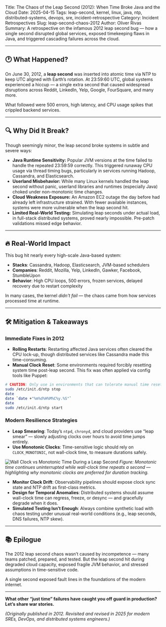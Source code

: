 Title: The Chaos of the Leap Second (2012): When Time Broke Java and the Cloud
Date: 2025-04-15
Tags: leap-second, kernel, linux, java, ntp, distributed-systems, devops, sre, incident-retrospective
Category: Incident Retrospectives
Slug: leap-second-chaos-2012
Author: Oliver Rivas
Summary: A retrospective on the infamous 2012 leap second bug — how a single second disrupted global services, exposed timekeeping flaws in Java, and triggered cascading failures across the cloud.

---

## 🕐 What Happened?

On June 30, 2012, a **leap second** was inserted into atomic time via NTP to keep UTC aligned with Earth’s rotation. At 23:59:60 UTC, global systems experienced a hiccup — a single extra second that caused widespread disruptions across Reddit, LinkedIn, Yelp, Google, FourSquare, and many more.

What followed were 500 errors, high latency, and CPU usage spikes that crippled backend services.

---

## 🔍 Why Did It Break?

Though seemingly minor, the leap second broke systems in subtle and severe ways:

- **Java Runtime Sensitivity:** Popular JVM versions at the time failed to handle the repeated 23:59:59 correctly. This triggered runaway CPU usage via thread timing bugs, particularly in services running Hadoop, Cassandra, and Elasticsearch.
- **Userland Misbehavior:** While many Linux kernels handled the leap second without panic, userland libraries and runtimes (especially Java) choked under non-monotonic time changes.
- **Cloud Weakness Exposure:** An Amazon EC2 outage the day before had already left infrastructure strained. With fewer available instances, systems were more vulnerable when the leap second hit.
- **Limited Real-World Testing:** Simulating leap seconds under actual load, in full-stack distributed systems, proved nearly impossible. Pre-patch validations missed edge behavior.

---

## 🔥 Real-World Impact

This bug hit nearly every high-scale Java-based system:

- **Stacks**: Cassandra, Hadoop, Elasticsearch, JVM-based schedulers
- **Companies**: Reddit, Mozilla, Yelp, LinkedIn, Gawker, Facebook, StumbleUpon
- **Behavior**: High CPU loops, 500 errors, frozen services, delayed recovery due to restart complexity

In many cases, the kernel *didn't fail* — the chaos came from how services processed time at runtime.

---

## 🛠️ Mitigation & Takeaways

### Immediate Fixes in 2012

- **Rolling Restarts**: Restarting affected Java services often cleared the CPU lock-up, though distributed services like Cassandra made this time-consuming.
- **Manual Clock Reset**: Some environments required forcibly resetting system time post-leap second. This fix was often applied via config tools like Puppet:

```bash
# CAUTION: Only use in environments that can tolerate manual time reset.
sudo /etc/init.d/ntp stop
date
date `date +"%m%d%H%M%C%y.%S"`
date
sudo /etc/init.d/ntp start
```

### Modern Resilience Strategies

- **Leap Smearing**: Today’s `ntpd`, `chronyd`, and cloud providers use “leap smear” — slowly adjusting clocks over hours to avoid time jumps entirely.
- **Use Monotonic Clocks**: Time-sensitive logic should rely on `CLOCK_MONOTONIC`, not wall-clock time, to measure durations safely.

![Wall Clock vs Monotonic Time During a Leap Second]({static}/images/leap_second_monotonic_vs_wall_clock.png)
*Figure: Monotonic time continues uninterrupted while wall-clock time repeats a second — highlighting why monotonic clocks are preferred for duration tracking.*

- **Monitor Clock Drift**: Observability pipelines should expose clock sync state and NTP drift as first-class metrics.
- **Design for Temporal Anomalies**: Distributed systems should assume wall-clock time can regress, freeze, or desync — and gracefully degrade when it does.
- **Simulated Testing Isn’t Enough**: Always combine synthetic load with chaos testing under unusual real-world conditions (e.g., leap seconds, DNS failures, NTP skew).

---

## 📚 Epilogue

The 2012 leap second chaos wasn’t caused by incompetence — many teams patched, prepared, and tested. But the leap second hit during degraded cloud capacity, exposed fragile JVM behavior, and stressed assumptions in time-sensitive code.

A single second exposed fault lines in the foundations of the modern internet.

---

**What other “just time” failures have caught you off guard in production? Let’s share war stories.**

*(Originally published in 2012. Revisited and revised in 2025 for modern SREs, DevOps, and distributed systems engineers.)*

